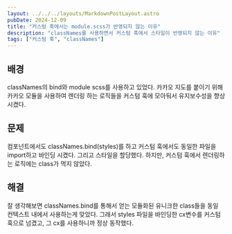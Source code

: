 ```yaml
---
layout: ../../../layouts/MarkdownPostLayout.astro
pubDate: 2024-12-09
title: "커스텀 훅에서는 module.scss가 반영되지 않는 이유"
description: "classNames를 사용하면서 커스텀 훅에서 스타일이 반영되지 않는 이유"
tags: ["커스텀 훅", "classNames"]
---
```


## 배경
classNames의 bind와 module scss를 사용하고 있었다.
카카오 지도를 붙이기 위해 카카오 모듈을 사용하여 렌더링 하는 로직들을 커스텀 훅에 모아둬서 유지보수성을 향상시켰다.

## 문제
컴포넌트에서도 classNames.bind(styles)를 하고 커스텀 훅에서도 동일한 파일을 import하고 바인딩 시켰다. 그리고 스타일을 할당했다. 하지만, 커스텀 훅에서 렌더링하는 로직에는 class가 먹지 않았다.

## 해결
잘 생각해보면 classNames.bind를 통해서 얻는 모듈화된 유니크한 class들을 동일 컨텍스트 내에서 사용하는게 맞았다. 그래서 styles 파일을 바인딩한 cx변수를 커스텀 훅으로 넘겼고, 그 cx를 사용하니까 정상 동작했다.
